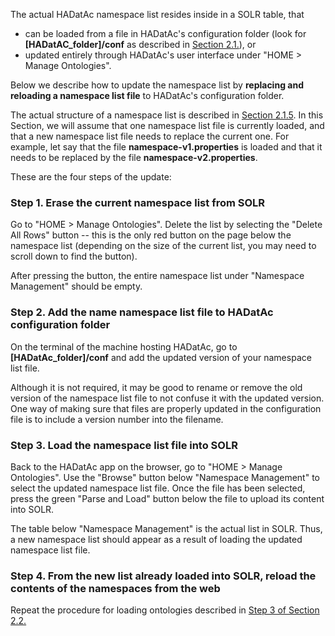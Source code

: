 The actual HADatAc namespace list resides inside in a SOLR table, that 

* can be loaded from a file in HADatAc's configuration folder (look for __[HADatAC_folder]/conf__ as described in [Section 2.1.](https://github.com/paulopinheiro1234/hadatac/wiki/2.1.-Software-Configuration)), or 
* updated entirely through HADatAc's user interface under "HOME > Manage Ontologies". 

Below we describe how to update the namespace list by **replacing and reloading a namespace list file** to HADatAc's configuration folder.

The actual structure of a namespace list is described in [Section 2.1.5](https://github.com/paulopinheiro1234/hadatac/wiki/2.1.-Software-Configuration#215-setting-up-namespacesproperties). In this Section, we will assume that one namespace list file is currently loaded, and that a new namespace list file needs to replace the current one. For example, let say that the file __namespace-v1.properties__ is loaded and that it needs to be replaced by the file __namespace-v2.properties__. 

These are the four steps of the update:

### Step 1. Erase the current namespace list from SOLR

Go to "HOME > Manage Ontologies". Delete the list by selecting the "Delete All Rows" button -- this is the only red button on the page below the namespace list (depending on the size of the current list, you may need to scroll down to find the button).  

After pressing the button, the entire namespace list under "Namespace Management" should be empty.

### Step 2. Add the name namespace list file to HADatAc configuration folder 

On the terminal of the machine hosting HADatAc, go to __[HADatAc_folder]/conf__ and add the updated version of your namespace list file. 

Although it is not required, it may be good to rename or remove the old version of the namespace list file to not confuse it with the updated version. One way of making sure that files are properly updated in the configuration file is to include a version number into the filename. 

### Step 3. Load the namespace list file into SOLR

Back to the HADatAc app on the browser, go to "HOME > Manage Ontologies". Use the "Browse" button below "Namespace Management" to select the updated namespace list file. Once the file has been selected, press the green "Parse and Load" button below the file to upload its content into SOLR. 

The table below "Namespace Management" is the actual list in SOLR. Thus, a new namespace list should appear as a result of loading the updated namespace list file.

### Step 4. From the new list already loaded into SOLR, reload the contents of the namespaces from the web

Repeat the procedure for loading ontologies described in [Step 3 of Section 2.2.](https://github.com/paulopinheiro1234/hadatac/wiki/2.2.-Knowledge-Graph-Bootstrap#step-3-upload-supporting-ontologies)
  